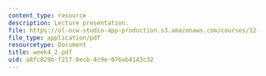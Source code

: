 ```yaml
---
content_type: resource
description: Lecture presentation.
file: https://ol-ocw-studio-app-production.s3.amazonaws.com/courses/12-163-surface-processes-and-landscape-evolution-fall-2004/a8fc829bf2178ecb4c9e076ab4143c32_week4_2.pdf
file_type: application/pdf
resourcetype: Document
title: week4_2.pdf
uid: a8fc829b-f217-8ecb-4c9e-076ab4143c32
---
```

